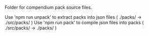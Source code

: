 Folder for compendium pack source files.

Use 'npm run unpack' to extract packs into json files ( ./packs/ -> ./src/packs/ ) Use 'npm run pack' to compile json files into packs ( ./src/packs/ -> ./packs/ )
